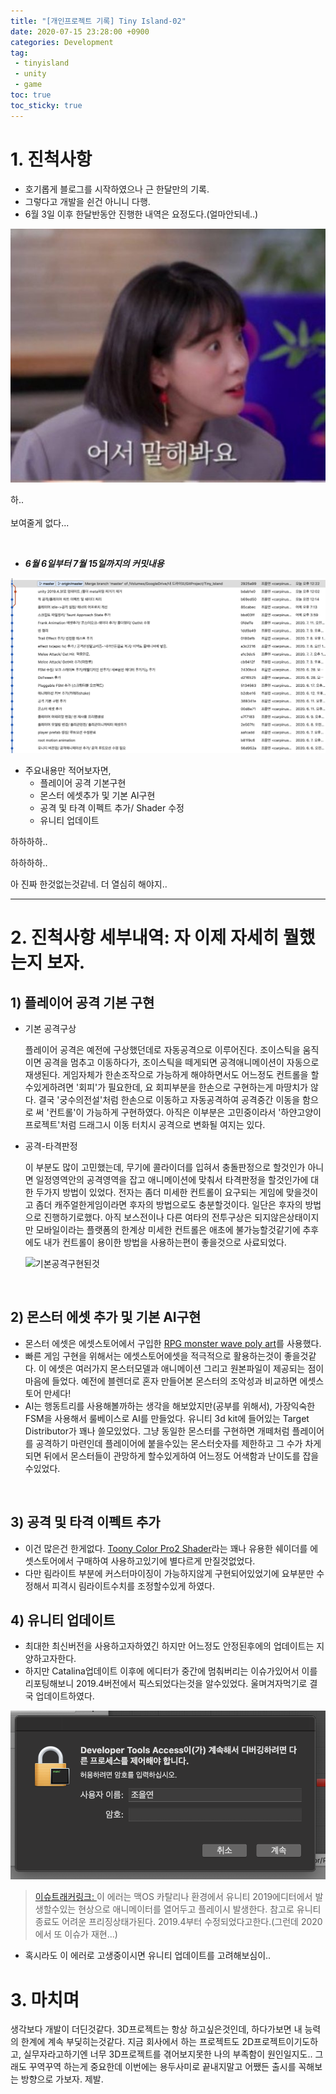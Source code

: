 ```yaml
---
title: "[개인프로젝트 기록] Tiny Island-02"
date: 2020-07-15 23:28:00 +0900
categories: Development
tag: 
 - tinyisland
 - unity
 - game
toc: true
toc_sticky: true
---
```


# 1. 진척사항
- 호기롭게 블로그를 시작하였으나 근 한달만의 기록.
- 그렇다고 개발을 쉰건 아니니 다행. 
- 6월 3일 이후 한달반동안 진행한 내역은 요정도다.(얼마안되네..)



![한번 패를 까보세요](/assets/images/TellMe.JPG)


하..
<br>
<br>
보여줄게 없다...

<br>



- ***6월 6일부터 7월 15일까지의 커밋내용***

![열심히 한것 같았는데 커밋은 적다..주륵](/assets/images/0606-0715commit.png)

- 주요내용만 적어보자면,
    - 플레이어 공격 기본구현
    - 몬스터 에셋추가 및 기본 AI구현
    - 공격 및 타격 이펙트 추가/ Shader 수정
    - 유니티 업데이트


하하하하..

하하하하..

아 진짜 한것없는것같네. 더 열심히 해야지..


---

# 2. 진척사항 세부내역: 자 이제 자세히 뭘했는지 보자.

## 1) 플레이어 공격 기본 구현

- 기본 공격구상

    플레이어 공격은 예전에 구상했던데로 자동공격으로 이루어진다. 조이스틱을 움직이면 공격을 멈추고 이동하다가, 조이스틱을 떼게되면 공격애니메이션이 자동으로 재생된다. 게임자체가 한손조작으로 가능하게 해야하면서도 어느정도 컨트롤을 할수있게하려면 '회피'가 필요한데, 요 회피부분을 한손으로 구현하는게 마땅치가 않다. 결국 '궁수의전설'처럼 한손으로 이동하고 자동공격하여 공격중간 이동을 함으로 써 '컨트롤'이 가능하게 구현하였다. 아직은 이부분은 고민중이라서 '하얀고양이프로젝트'처럼 드래그시 이동 터치시 공격으로 변화될 여지는 있다. 

- 공격-타격판정
    
    이 부분도 많이 고민했는데, 무기에 콜라이더를 입혀서 충돌판정으로 할것인가 아니면 일정영역안의 공격영역을 잡고 애니메이션에 맞춰서 타격판정을 할것인가에 대한 두가지 방법이 있었다. 전자는 좀더 미세한 컨트롤이 요구되는 게임에 맞을것이고 좀더 캐주얼한게임이라면 후자의 방법으로도 충분할것이다. 일단은 후자의 방법으로 진행하기로했다. 아직 보스전이나 다른 여타의 전투구상은 되지않은상태이지만 모바일이라는 플랫폼의 한계상 미세한 컨트롤은 애초에 불가능할것같기에 추후에도 내가 컨트롤이 용이한 방법을 사용하는편이 좋을것으로 사료되었다. 

    ![기본공격구현된것](/assets/images/playerAttack.gif)

<br>

## 2) 몬스터 에셋 추가 및 기본 AI구현
- 몬스터 에셋은 에셋스토어에서 구입한 [RPG monster wave poly art](https://assetstore.unity.com/packages/3d/characters/creatures/rpg-monster-wave-polyart-157652)를 사용했다. 
- 빠른 게임 구현을 위해서는 에셋스토어에셋을 적극적으로 활용하는것이 좋을것같다. 이 에셋은 여러가지 몬스터모델과 애니메이션 그리고 원본파일이 제공되는 점이 마음에 들었다. 예전에 블렌더로 혼자 만들어본 몬스터의 조악성과 비교하면 에셋스토어 만세다!
- AI는 행동트리를 사용해볼까하는 생각을 해보았지만(공부를 위해서), 가장익숙한 FSM을 사용해서 룰베이스로 AI를 만들었다. 유니티 3d kit에 들어있는 Target Distributor가 꽤나 쓸모있었다. 그냥 동일한 몬스터를 구현하면 개떼처럼 플레이어를 공격하기 마련인데 플레이어에 붙을수있는 몬스터숫자를 제한하고 그 수가 차게되면 뒤에서 몬스터들이 관망하게 할수있게하여 어느정도 어색함과 난이도를 잡을수있었다. 

<br>

## 3) 공격 및 타격 이펙트 추가
- 이건 많은건 한게없다. [Toony Color Pro2 Shader](https://assetstore.unity.com/packages/vfx/shaders/toony-colors-pro-2-8105)라는 꽤나 유용한 쉐이더를 에셋스토어에서 구매하여 사용하고있기에 별다르게 만질것없었다. 
- 다만 림라이트 부분에 커스터마이징이 가능하지않게 구현되어있었기에 요부분만 수정해서 피격시 림라이트수치를 조정할수있게 하였다. 



## 4) 유니티 업데이트

- 최대한 최신버전을 사용하고자하였긴 하지만 어느정도 안정된후에의 업데이트는 지양하고자한다.
- 하지만 Catalina업데이트 이후에 에디터가 중간에 멈춰버리는 이슈가있어서 이를 리포팅해보니 2019.4버전에서 픽스되었다는것을
알수있었다. 울며겨자먹기로 결국 업데이트하였다. 





![유니티 2019버전+카탈리나사용시 에디터가 멈추는 현상](/assets/images/UnityError.png)
 > [이슈트래커링크: ](https://issuetracker.unity3d.com/issues/macos-inconsistent-crash-in-objc-msgsend-when-previewing-animations-with-animator-window-open)이 에러는 맥OS 카탈리나 환경에서 유니티 2019에디터에서 발생할수있는 현상으로 애니메이터를 열어두고 플레이시 발생한다. 참고로 유니티종료도 어려운 프리징상태가된다. 2019.4부터 수정되었다고한다.(그런데 2020에서 또 이슈가 재현...) 


- 혹시라도 이 에러로 고생중이시면 유니티 업데이트를 고려해보심이..




# 3. 마치며
생각보다 개발이 더딘것같다. 3D프로젝트는 항상 하고싶은것인데, 하다가보면 내 능력의 한계에 계속 부딫히는것같다. 지금 회사에서 하는 프로젝트도 2D프로젝트이기도하고, 실무자라고하기엔 너무 3D프로젝트를 겪어보지못한 나의 부족함이 원인일지도..
그래도 꾸역꾸역 하는게 중요한데 이번에는 용두사미로 끝내지말고 어쨌든 출시를 꼭해보는 방향으로 가보자. 제발. 

